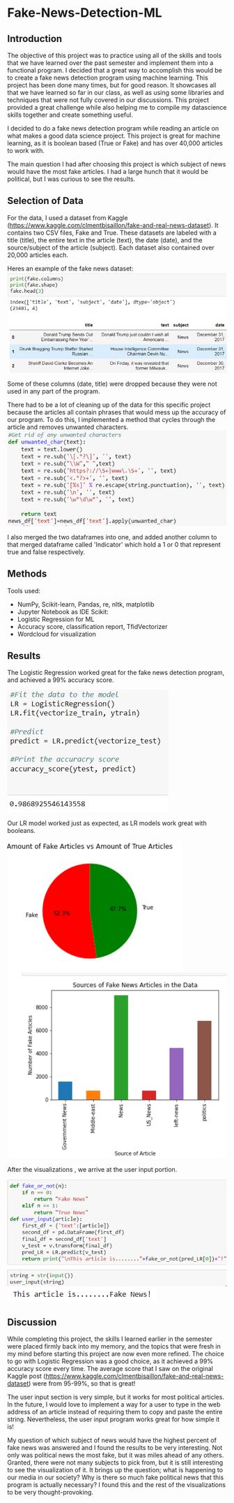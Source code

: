 # Fake-News-Detection-ML

## Introduction
The objective of this project was to practice using all of the skills and tools that we have learned over the past semester and implement them into a functional program. I decided that a great way to accomplish this would be to create a fake news detection program using machine learning. This project has been done many times, but for good reason. It showcases all that we have learned so far in our class, as well as using some libraries and techniques that were not fully covered in our discussions. This project provided a great challenge while also helping me to compile my datascience skills together and create something useful.

I decided to do a fake news detection program while reading an article on what makes a good data science project. This project is great for machine learning, as it is boolean based (True or Fake) and has over 40,000 articles to work with.

The main question I had after choosing this project is which subject of news would have the most fake articles. I had a large hunch that it would be political, but I was curious to see the results.

## Selection of Data
For the data, I used a dataset from Kaggle (https://www.kaggle.com/clmentbisaillon/fake-and-real-news-dataset). It contains two CSV files, Fake and True. These datasets are labeled with a title (title), the entire text in the article (text), the date (date), and the source/subject of the article (subject). Each dataset also contained over 20,000 articles each. 

Heres an example of the fake news dataset:
![png](fake_snippit.PNG)

Some of these columns (date, title) were dropped because they were not used in any part of the program.

There had to be a lot of cleaning up of the data for this specific project because the articles all contain phrases that would mess up the accuracy of our program. To do this, I implemented a method that cycles through the article and removes unwanted characters.
![png](unwanted_char.PNG)

I also merged the two dataframes into one, and added another column to that merged dataframe called 'Indicator' which hold a 1 or 0 that represent true and false respectively. 

## Methods
Tools used:
  - NumPy, Scikit-learn, Pandas, re, nltk, matplotlib
  - Jupyter Notebook as IDE
Scikit:
  - Logistic Regression for ML
  - Accuracy score, classification report, TfidVectorizer
  - Wordcloud for visualization
## Results
The Logistic Regression worked great for the fake news detection program, and achieved a 99% accuracy score.

![PNG](acc.PNG)

Our LR model worked just as expected, as LR models work great with booleans.
 
![png](visual1.PNG)
![png](viz2.PNG)

After the visualizations , we arrive at the user input portion.

![png](sedondfake.PNG)
![png](thisfake.PNG)

## Discussion
While completing this project, the skills I learned earlier in the semester were placed firmly back into my memory, and the topics that were fresh in my mind before starting this project are now even more refined. The choice to go with Logistic Regression was a good choice, as it achieved a 99% accuracy score every time. The average score that I saw on the original Kaggle post (https://www.kaggle.com/clmentbisaillon/fake-and-real-news-dataset) were from 95-99%, so that is great! 

The user input section is very simple, but it works for most political articles. In the future, I would love to implement a way for a user to type in the web address of an article instead of requiring them to copy and paste the entire string. Nevertheless, the user input program works great for how simple it is!

My question of which subject of news would have the highest percent of fake news was answered and I found the results to be very interesting. Not only was political news the most fake, but it was
miles ahead of any others. Granted, there were not many subjects to pick from, but it is still interesting to see the visualization of it. It brings up the question; what is happening to our media in our society? Why is there so much fake political news that this program is actually necessary? I found this and the rest of the visualizations to be very thought-provoking. 

